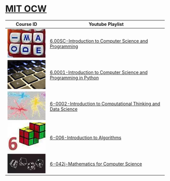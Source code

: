 # [MIT OCW](https://ocw.mit.edu/index.htm)

| Course ID| Youtube Playlist|
|---|---|
![6-00SC](6-00SC.webp) | [6.00SC-Introduction to Computer Science and Programming](https://youtube.com/playlist?list=PLB2BE3D6CA77BB8F7)
![6-0001](6-0001.webp) | [6.0001-Introduction to Computer Science and Programming in Python](https://www.youtube.com/playlist?list=PLUl4u3cNGP63WbdFxL8giv4yhgdMGaZNA)
![6-0002](6-0002.webp) | [6-0002-Introduction to Computational Thinking and Data Science](https://www.youtube.com/playlist?list=PLUl4u3cNGP619EG1wp0kT-7rDE_Az5TNd)
![6-0006](6-006.webp) | [6-006-Introduction to Algorithms](https://www.youtube.com/playlist?list=PLUl4u3cNGP61Oq3tWYp6V_F-5jb5L2iHb)
![6-042j](6-042j.webp) | [6-042j-Mathematics for Computer Science](https://youtube.com/playlist?list=PLB7540DEDD482705B)